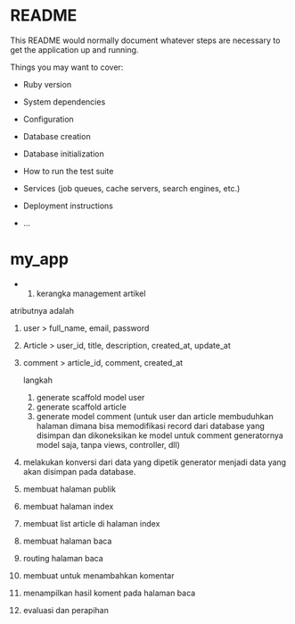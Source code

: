 # README

This README would normally document whatever steps are necessary to get the
application up and running.

Things you may want to cover:

* Ruby version

* System dependencies

* Configuration

* Database creation

* Database initialization

* How to run the test suite

* Services (job queues, cache servers, search engines, etc.)

* Deployment instructions

* ...
# my_app


* 1. kerangka management artikel

atributnya adalah 
1. user > full_name, email, password
2. Article > user_id, title, description, created_at, update_at
3. comment > article_id, comment, created_at

    langkah 
    1. generate scaffold model user
    2. generate scaffold article
    3. generate model comment (untuk user dan article membuduhkan halaman dimana bisa memodifikasi record dari database yang disimpan dan dikoneksikan ke model untuk comment generatornya model saja, tanpa views, controller, dll)

2. melakukan konversi dari data yang dipetik generator menjadi data yang akan disimpan pada database.
3. membuat halaman publik
4. membuat halaman index
5. membuat list article di halaman index
6. membuat halaman baca
7. routing halaman baca
8. membuat untuk menambahkan komentar
9. menampilkan hasil koment pada halaman baca
10. evaluasi dan perapihan